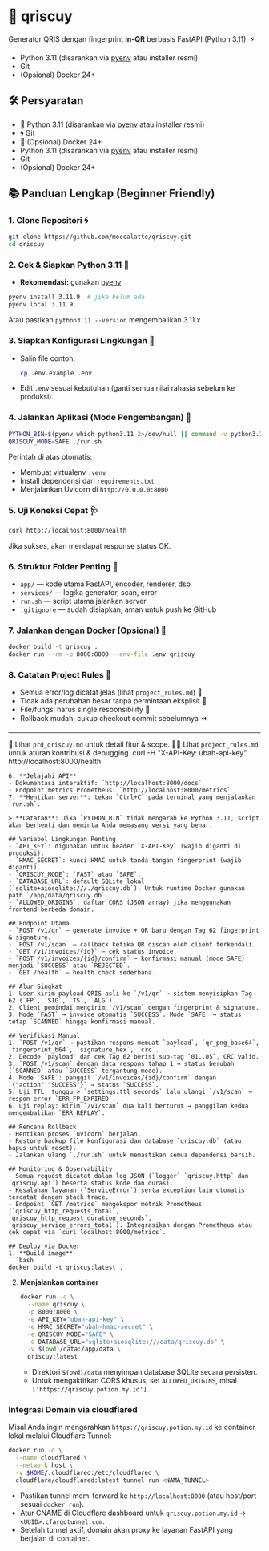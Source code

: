

# 🚀 qriscuy


Generator QRIS dengan fingerprint **in-QR** berbasis FastAPI (Python 3.11). ⚡

- Python 3.11 (disarankan via [pyenv](https://github.com/pyenv/pyenv) atau installer resmi)
- Git
- (Opsional) Docker 24+

## 🛠️ Persyaratan
- 🐍 Python 3.11 (disarankan via [pyenv](https://github.com/pyenv/pyenv) atau installer resmi)
- 🌀 Git
- 🐳 (Opsional) Docker 24+
- Python 3.11 (disarankan via [pyenv](https://github.com/pyenv/pyenv) atau installer resmi)
- Git
- (Opsional) Docker 24+


## 📚 Panduan Lengkap (Beginner Friendly)

### 1. Clone Repositori 🌀
```bash
git clone https://github.com/moccalatte/qriscuy.git
cd qriscuy
```

### 2. Cek & Siapkan Python 3.11 🐍
- **Rekomendasi:** gunakan [pyenv](https://github.com/pyenv/pyenv)
```bash
pyenv install 3.11.9  # jika belum ada
pyenv local 3.11.9
```
Atau pastikan `python3.11 --version` mengembalikan 3.11.x


### 3. Siapkan Konfigurasi Lingkungan 🔑
- Salin file contoh:
   ```bash
   cp .env.example .env
   ```
- Edit `.env` sesuai kebutuhan (ganti semua nilai rahasia sebelum ke produksi).

### 4. Jalankan Aplikasi (Mode Pengembangan) 🚦
```bash
PYTHON_BIN=$(pyenv which python3.11 2>/dev/null || command -v python3.11)
QRISCUY_MODE=SAFE ./run.sh
```
Perintah di atas otomatis:
- Membuat virtualenv `.venv`
- Install dependensi dari `requirements.txt`
- Menjalankan Uvicorn di `http://0.0.0.0:8000`

### 5. Uji Koneksi Cepat 🩺
```bash
curl http://localhost:8000/health
```
Jika sukses, akan mendapat response status OK.

### 6. Struktur Folder Penting 📁
- `app/` — kode utama FastAPI, encoder, renderer, dsb
- `services/` — logika generator, scan, error
- `run.sh` — script utama jalankan server
- `.gitignore` — sudah disiapkan, aman untuk push ke GitHub

### 7. Jalankan dengan Docker (Opsional) 🐳
```bash
docker build -t qriscuy .
docker run --rm -p 8000:8000 --env-file .env qriscuy
```

### 8. Catatan Project Rules 📏
- Semua error/log dicatat jelas (lihat `project_rules.md`) 📝
- Tidak ada perubahan besar tanpa permintaan eksplisit 🚫
- File/fungsi harus single responsibility 🧩
- Rollback mudah: cukup checkout commit sebelumnya ⏪

---


🔎 Lihat `prd_qriscuy.md` untuk detail fitur & scope.
🧑‍💻 Lihat `project_rules.md` untuk aturan kontribusi & debugging.
   curl -H "X-API-Key: ubah-api-key" http://localhost:8000/health
   ```
6. **Jelajahi API**
   - Dokumentasi interaktif: `http://localhost:8000/docs`
   - Endpoint metrics Prometheus: `http://localhost:8000/metrics`
7. **Hentikan server**: tekan `Ctrl+C` pada terminal yang menjalankan `run.sh`.

> **Catatan**: Jika `PYTHON_BIN` tidak mengarah ke Python 3.11, script akan berhenti dan meminta Anda memasang versi yang benar.

## Variabel Lingkungan Penting
- `API_KEY`: digunakan untuk header `X-API-Key` (wajib diganti di produksi).
- `HMAC_SECRET`: kunci HMAC untuk tanda tangan fingerprint (wajib diganti).
- `QRISCUY_MODE`: `FAST` atau `SAFE`.
- `DATABASE_URL`: default SQLite lokal (`sqlite+aiosqlite:///./qriscuy.db`). Untuk runtime Docker gunakan path `/app/data/qriscuy.db`.
- `ALLOWED_ORIGINS`: daftar CORS (JSON array) jika menggunakan frontend berbeda domain.

## Endpoint Utama
- `POST /v1/qr` — generate invoice + QR baru dengan Tag 62 fingerprint & signature.
- `POST /v1/scan` — callback ketika QR discan oleh client terkendali.
- `GET /v1/invoices/{id}` — cek status invoice.
- `POST /v1/invoices/{id}/confirm` — konfirmasi manual (mode SAFE) menjadi `SUCCESS` atau `REJECTED`.
- `GET /health` — health check sederhana.

## Alur Singkat
1. User kirim payload QRIS asli ke `/v1/qr` → sistem menyisipkan Tag 62 (`FP`, `SIG`, `TS`, `ALG`).
2. Client pemindai mengirim `/v1/scan` dengan fingerprint & signature.
3. Mode `FAST` → invoice otomatis `SUCCESS`. Mode `SAFE` → status tetap `SCANNED` hingga konfirmasi manual.

## Verifikasi Manual
1. `POST /v1/qr` → pastikan respons memuat `payload`, `qr_png_base64`, `fingerprint_b64`, `signature_hex`, `crc`.
2. Decode `payload` dan cek Tag 62 berisi sub-tag `01..05`, CRC valid.
3. `POST /v1/scan` dengan data respons tahap 1 → status berubah (`SCANNED` atau `SUCCESS` tergantung mode).
4. Mode `SAFE`: panggil `/v1/invoices/{id}/confirm` dengan `{"action":"SUCCESS"}` → status `SUCCESS`.
5. Uji TTL: tunggu > `settings.ttl_seconds` lalu ulangi `/v1/scan` → respon error `ERR_FP_EXPIRED`.
6. Uji replay: kirim `/v1/scan` dua kali berturut → panggilan kedua mengembalikan `ERR_REPLAY`.

## Rencana Rollback
- Hentikan proses `uvicorn` berjalan.
- Restore backup file konfigurasi dan database `qriscuy.db` (atau hapus untuk reset).
- Jalankan ulang `./run.sh` untuk memastikan semua dependensi bersih.

## Monitoring & Observability
- Semua request dicatat dalam log JSON (`logger` `qriscuy.http` dan `qriscuy.api`) beserta status kode dan durasi.
- Kesalahan layanan (`ServiceError`) serta exception lain otomatis tercatat dengan stack trace.
- Endpoint `GET /metrics` mengekspor metrik Prometheus (`qriscuy_http_requests_total`, `qriscuy_http_request_duration_seconds`, `qriscuy_service_errors_total`). Integrasikan dengan Prometheus atau cek cepat via `curl localhost:8000/metrics`.

## Deploy via Docker
1. **Build image**
   ```bash
   docker build -t qriscuy:latest .
   ```
2. **Menjalankan container**
   ```bash
   docker run -d \
     --name qriscuy \
     -p 8000:8000 \
     -e API_KEY="ubah-api-key" \
     -e HMAC_SECRET="ubah-hmac-secret" \
     -e QRISCUY_MODE="SAFE" \
     -e DATABASE_URL="sqlite+aiosqlite:///data/qriscuy.db" \
     -v $(pwd)/data:/app/data \
     qriscuy:latest
   ```
   - Direktori `$(pwd)/data` menyimpan database SQLite secara persisten.
   - Untuk mengaktifkan CORS khusus, set `ALLOWED_ORIGINS`, misal `['https://qriscuy.potion.my.id']`.

### Integrasi Domain via cloudflared
Misal Anda ingin mengarahkan `https://qriscuy.potion.my.id` ke container lokal melalui Cloudflare Tunnel:
```bash
docker run -d \
  --name cloudflared \
  --network host \
  -v $HOME/.cloudflared:/etc/cloudflared \
  cloudflare/cloudflared:latest tunnel run <NAMA_TUNNEL>
```
- Pastikan tunnel mem-forward ke `http://localhost:8000` (atau host/port sesuai `docker run`).
- Atur CNAME di Cloudflare dashboard untuk `qriscuy.potion.my.id` → `<UUID>.cfargotunnel.com`.
- Setelah tunnel aktif, domain akan proxy ke layanan FastAPI yang berjalan di container.
